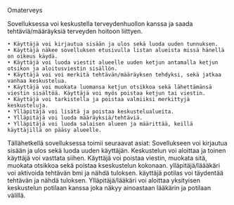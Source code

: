 Omaterveys

Sovelluksessa voi keskustella terveydenhuollon kanssa ja saada tehtäviä/määräyksiä terveyden hoitoon liittyen.

    • Käyttäjä voi kirjautua sisään ja ulos sekä luoda uuden tunnuksen. 
    • Käyttäjä näkee sovelluksen etusivulla listan alueista missä hänellä on oikeus käydä.
    • Käyttäjä voi luoda viestit alueelle uuden ketjun antamalla ketjun otsikon ja aloitusviestin sisällön.
    • Käyttäjä voi voi merkitä tehtävän/määräyksen tehdyksi, sekä jatkaa vanhaa keskustelua.
    • Käyttäjä voi muokata luomansa ketjun otsikkoa sekä lähettämänsä viestin sisältöä. Käyttäjä voi myös poistaa ketjun tai viestin.
    • Käyttäjä voi tarkistella ja poistaa valmiiksi merkittyjä keskusteluja.
    • Ylläpitäjä voi lisätä ja poistaa keskustelualueita.
    • Ylläpitäjä voi luoda määräyksiä/tehtäviä.
    • Ylläpitäjä voi luoda salaisen alueen ja määrittää, keillä käyttäjillä on pääsy alueelle.

Tällähetkellä sovelluksessa toimii seuraavat asiat:
Sovellukseen voi kirjautua sisään ja ulos sekä luoda uuden käyttäjän.
Keskustelun voi aloittaa ja toinen käyttäjä voi vasttata siihen. Käyttäjä voi poistaa viestin, muokata sitä, muokata otsikkoa sekä poistaa kseskustelun kokonaan.
ylläpitäjä/läääkäri voi aktivoida tehtävän bmi ja nähdä tuloksen. käyttäjä potilas voi täydentää tehtävän ja nähdä tuloksen. 
Ylläpitäjä/lääkäri voi aloittaa yksityisen keskustelun potilaan kanssa joka näkyy ainoastaan lääkärin ja potilaan välillä.


